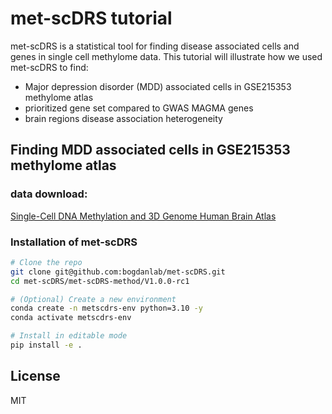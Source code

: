 # met-scDRS tutorial

met-scDRS is a statistical tool for finding disease associated cells and genes in single cell methylome data.
This tutorial will illustrate how we used met-scDRS to find:

- Major depression disorder (MDD) associated cells in GSE215353 methylome atlas
- prioritized gene set compared to GWAS MAGMA genes
- brain regions disease association heterogeneity

## Finding MDD associated cells in GSE215353 methylome atlas
### data download:
[Single-Cell DNA Methylation and 3D Genome Human Brain Atlas](https://cellxgene.cziscience.com/collections/fdebfda9-bb9a-4b4b-97e5-651097ea07b0)

### Installation of met-scDRS
```bash
# Clone the repo
git clone git@github.com:bogdanlab/met-scDRS.git
cd met-scDRS/met-scDRS-method/V1.0.0-rc1

# (Optional) Create a new environment
conda create -n metscdrs-env python=3.10 -y
conda activate metscdrs-env

# Install in editable mode
pip install -e .
```

## License
MIT
